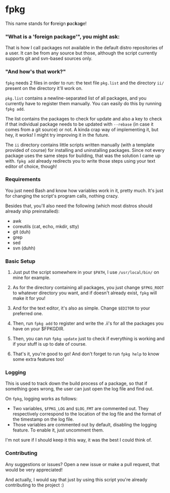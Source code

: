# fpkg

This name stands for **f**oreign **p**ac**k**a**g**e!

### "What is a 'foreign package'", you might ask:

That is how I call packages not available in the default distro repositories of
a user. It can be from any source but those, although the script currently
supports git and svn-based sources only.

### "And how's that work?"

`fpkg` needs 2 files in order to run: the text file `pkg.list` and the
directory `ii/` present on the directory it'll work on.

`pkg.list` contains a newline-separated list of all packages, and you currently
have to register them manually. You can easily do this by running `fpkg add`.

The list contains the packages to check for update and also a key to check if
that individual package needs to be updated with `--rebase` (in case it comes
from a git source) or not. A kinda crap way of implementing it, but hey, it
works! I might try improving it in the future.

The `ii` directory contains little scripts written manually (with a template
provided of course) for installing and uninstalling packages. Since not every
package uses the same steps for building, that was the solution I came up with.
`fpkg add` already redirects you to write those steps using your text editor of
choice, though!

### Requirements

You just need Bash and know how variables work in it, pretty much. It's just
for changing the script's program calls, nothing crazy.

Besides that, you'll also need the following (which most distros should
already ship preinstalled):

- awk
- coreutils (cat, echo, mkdir, stty)
- git (duh)
- grep
- sed
- svn (duhh)

### Basic Setup

1. Just put the script somewhere in your `$PATH`, I use `/usr/local/bin/` on mine for example.

2. As for the directory containing all packages, you just change `$FPKG_ROOT` to whatever directory you want, and if doesn't already exist, `fpkg` will make it for you!

3. And for the text editor, it's also as simple. Change `$EDITOR` to your preferred one.

4. Then, run `fpkg add` to register and write the .ii's for all the packages you have on your $FPKGDIR.

5. Then, you can run `fpkg update` just to check if everything is working and if your stuff is up to date of course.

6. That's it, you're good to go! And don't forget to run `fpkg help` to know some extra features too!

### Logging

This is used to track down the build process of a package, so that if something goes wrong, the user can just open the log file and find out.

On `fpkg`, logging works as follows:

- Two variables, `$FPKG_LOG` and `$LOG_FMT` are commented out. They respectively correspond to the location of the log file and the format of the timestamp on
the log file.
- Those variables are commented out by default, disabling the logging feature. To enable it, just uncomment them.

I'm not sure if I should keep it this way, it was the best I could think of.

### Contributing

Any suggestions or issues? Open a new issue or make a pull request, that would be very appreciated!

And actually, I would say that just by using this script you're already contributing to the project :)
